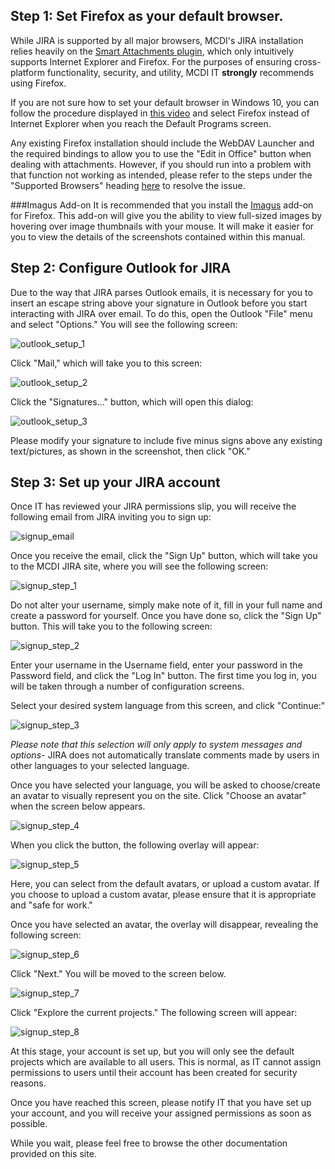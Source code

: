 ## Step 1: Set Firefox as your default browser.

While JIRA is supported by all major browsers, MCDI's JIRA installation relies heavily on the [Smart Attachments plugin](https://marketplace.atlassian.com/plugins/com.stiltsoft.jira.smart-attachments/server/overview), which only intuitively supports Internet Explorer and Firefox.  For the purposes of ensuring cross-platform functionality, security, and utility, MCDI IT **strongly** recommends using Firefox.

If you are not sure how to set your default browser in Windows 10, you can follow the procedure displayed in [this video](https://vid.me/UhC6) and select Firefox instead of Internet Explorer when you reach the Default Programs screen.

Any existing Firefox installation should include the WebDAV Launcher and the required bindings to allow you to use the "Edit in Office" button when dealing with attachments.  However, if you should run into a problem with that function not working as intended, please refer to the steps under the "Supported Browsers" heading [here](https://docs.stiltsoft.com/display/public/CATAT/Editing+Office+Documents) to resolve the issue.

###Imagus Add-on
It is recommended that you install the [Imagus](https://addons.mozilla.org/en-US/firefox/addon/imagus/) add-on for Firefox.  This add-on will give you the ability to view full-sized images by hovering over image thumbnails with your mouse.  It will make it easier for you to view the details of the screenshots contained within this manual.

## Step 2: Configure Outlook for JIRA

Due to the way that JIRA parses Outlook emails, it is necessary for you to insert an escape string above your signature in Outlook before you start interacting with JIRA over email.  To do this, open the Outlook "File" menu and select "Options."  You will see the following screen:

![outlook_setup_1](img/setup/outlook_setup_1.PNG)

Click "Mail," which will take you to this screen:

![outlook_setup_2](img/setup/outlook_setup_2.PNG)

Click the "Signatures..." button, which will open this dialog:

![outlook_setup_3](img/setup/outlook_setup_3.PNG)

Please modify your signature to include five minus signs above any existing text/pictures, as shown in the screenshot, then click "OK."

## Step 3: Set up your JIRA account

Once IT has reviewed your JIRA permissions slip, you will receive the following email from JIRA inviting you to sign up:

![signup_email](img/setup/signup_email.PNG)

Once you receive the email, click the "Sign Up" button, which will take you to the MCDI JIRA site, where you will see the following screen:

![signup_step_1](img/setup/signup_step_1.PNG)

Do not alter your username, simply make note of it, fill in your full name and create a password for yourself.  Once you have done so, click the "Sign Up" button.  This will take you to the following screen:

![signup_step_2](img/setup/signup_step_2.PNG)

Enter your username in the Username field, enter your password in the Password field, and click the "Log In" button.  The first time you log in, you will be taken through a number of configuration screens.  

Select your desired system language from this screen, and click "Continue:"

![signup_step_3](img/setup/signup_step_3.PNG)

*Please note that this selection will only apply to system messages and options*- JIRA does not automatically translate comments made by users in other languages to your selected language.

Once you have selected your language, you will be asked to choose/create an avatar to visually represent you on the site.  Click "Choose an avatar" when the screen below appears.

![signup_step_4](img/setup/signup_step_4.PNG)

When you click the button, the following overlay will appear:

![signup_step_5](img/setup/signup_step_5.PNG)

Here, you can select from the default avatars, or upload a custom avatar.  If you choose to upload a custom avatar, please ensure that it is appropriate and "safe for work."  

Once you have selected an avatar, the overlay will disappear, revealing the following screen:

![signup_step_6](img/setup/signup_step_6.PNG)

Click "Next."  You will be moved to the screen below.

![signup_step_7](img/setup/signup_step_7.PNG)

Click "Explore the current projects."  The following screen will appear:

![signup_step_8](img/setup/signup_step_8.PNG)

At this stage, your account is set up, but you will only see the default projects which are available to all users.  This is normal, as IT cannot assign permissions to users until their account has been created for security reasons.

Once you have reached this screen, please notify IT that you have set up your account, and you will receive your assigned permissions as soon as possible.

While you wait, please feel free to browse the other documentation provided on this site.
